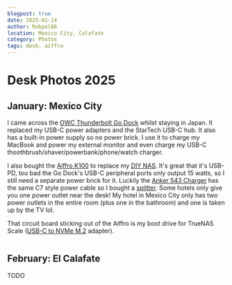 ```yaml
---
blogpost: true
date: 2025-01-14
author: Robpol86
location: Mexico City, Calafate
category: Photos
tags: desk, aiffro
---
```


# Desk Photos 2025

## January: Mexico City

I came across the [OWC Thunderbolt Go Dock](https://www.owc.com/solutions/thunderbolt-go-dock) whilst staying in Japan. It
replaced my USB-C power adapters and the StarTech USB-C hub. It also has a built-in power supply so no power brick. I use it
to charge my MacBook and power my external monitor and even charge my USB-C thoothbrush/shaver/powerbank/phone/watch charger.

I also bought the [Aiffro K100](https://www.aiffro.com/products/all-ssd-nas-k100) to replace my
[DIY NAS](../2024/2024-05-04-nas.md). It's great that it's USB-PD, too bad the Go Dock's USB-C peripheral ports only output
15 watts, so I still need a separate power brick for it. Luckily the
[Anker 543 Charger](https://www.anker.com/products/a2046) has the same C7 style power cable so I bought a
[splitter](https://www.amazon.com/dp/B07QGZKQRX). Some hotels only give you one power outlet near the desk! My hotel in
Mexico City only has two power outlets in the entire room (plus one in the bathroom) and one is taken up by the TV lol.

That circuit board sticking out of the Aiffro is my boot drive for TrueNAS Scale
([USB-C to NVMe M.2](https://www.amazon.com/ORICO-Enclosure-10Gbps-Adapter-Supports/dp/B0CQ4NXK7Q) adapter).

```{imgur-image} 5gfC5t6
```

## February: El Calafate

TODO

```{imgur-image} tbSImGc
```
